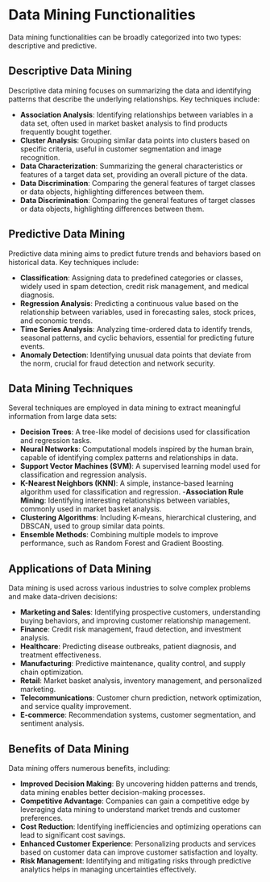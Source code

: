 # Data Mining Functionalities
Data mining functionalities can be broadly categorized into two types: descriptive and predictive.

## Descriptive Data Mining
Descriptive data mining focuses on summarizing the data and identifying patterns that describe the underlying relationships. Key techniques include:

- __Association Analysis__: Identifying relationships between variables in a data set, often used in market basket analysis to find products frequently bought together.
- __Cluster Analysis__: Grouping similar data points into clusters based on specific criteria, useful in customer segmentation and image recognition.
- __Data Characterization__: Summarizing the general characteristics or features of a target data set, providing an overall picture of the data.
- __Data Discrimination__: Comparing the general features of target classes or data objects, highlighting differences between them.
- __Data Discrimination__: Comparing the general features of target classes or data objects, highlighting differences between them.

## Predictive Data Mining
Predictive data mining aims to predict future trends and behaviors based on historical data. Key techniques include:

- __Classification__: Assigning data to predefined categories or classes, widely used in spam detection, credit risk management, and medical diagnosis.
- __Regression Analysis__: Predicting a continuous value based on the relationship between variables, used in forecasting sales, stock prices, and economic trends.
- __Time Series Analysis__: Analyzing time-ordered data to identify trends, seasonal patterns, and cyclic behaviors, essential for predicting future events.
- __Anomaly Detection__: Identifying unusual data points that deviate from the norm, crucial for fraud detection and network security.

## Data Mining Techniques
Several techniques are employed in data mining to extract meaningful information from large data sets:

- __Decision Trees__: A tree-like model of decisions used for classification and regression tasks.
- __Neural Networks__: Computational models inspired by the human brain, capable of identifying complex patterns and relationships in data.
- __Support Vector Machines (SVM)__: A supervised learning model used for classification and regression analysis.
- __K-Nearest Neighbors (KNN)__: A simple, instance-based learning algorithm used for classification and regression.
 -__Association Rule Mining__: Identifying interesting relationships between variables, commonly used in market basket analysis.
- __Clustering Algorithms__: Including K-means, hierarchical clustering, and DBSCAN, used to group similar data points.
- __Ensemble Methods__: Combining multiple models to improve performance, such as Random Forest and Gradient Boosting.


## Applications of Data Mining
Data mining is used across various industries to solve complex problems and make data-driven decisions:

- __Marketing and Sales__: Identifying prospective customers, understanding buying behaviors, and improving customer relationship management.
- __Finance__: Credit risk management, fraud detection, and investment analysis.
- __Healthcare__: Predicting disease outbreaks, patient diagnosis, and treatment effectiveness.
- __Manufacturing__: Predictive maintenance, quality control, and supply chain optimization.
- __Retail__: Market basket analysis, inventory management, and personalized marketing.
- __Telecommunications__: Customer churn prediction, network optimization, and service quality improvement.
- __E-commerce__: Recommendation systems, customer segmentation, and sentiment analysis.

## Benefits of Data Mining
Data mining offers numerous benefits, including:

- __Improved Decision Making__: By uncovering hidden patterns and trends, data mining enables better decision-making processes.
- __Competitive Advantage__: Companies can gain a competitive edge by leveraging data mining to understand market trends and customer preferences.
- __Cost Reduction__: Identifying inefficiencies and optimizing operations can lead to significant cost savings.
- __Enhanced Customer Experience__: Personalizing products and services based on customer data can improve customer satisfaction and loyalty.
- __Risk Management__: Identifying and mitigating risks through predictive analytics helps in managing uncertainties effectively.
